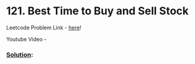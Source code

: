 # 121. Best Time to Buy and Sell Stock

Leetcode Problem Link - [here](https://leetcode.com/problems/best-time-to-buy-and-sell-stock/description/?envType=study-plan-v2&envId=top-100-liked)!

Youtube Video - 

### [Solution]():

```cpp

```
